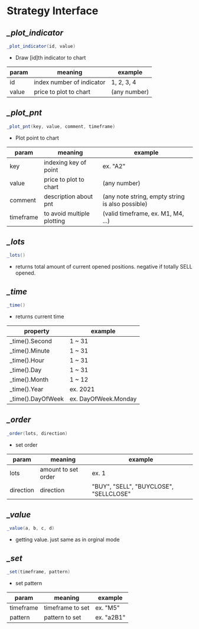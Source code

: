 # Strategy Interface

## *_plot_indicator*

```C#
_plot_indicator(id, value)
```

- Draw [id]th indicator to chart

|param|meaning|example|
|-|-|-|
|id|index number of indicator|1, 2, 3, 4|
|value|price to plot to chart|(any number)|

## *_plot_pnt*

```C#
_plot_pnt(key, value, comment, timeframe)
```

- Plot point to chart

|param|meaning|example|
|-|-|-|
|key|indexing key of point|ex. "A2"|
|value|price to plot to chart|(any number)|
|comment|description about pnt|(any note string, empty string is also possible)|
|timeframe|to avoid multiple plotting|(valid timeframe, ex. M1, M4, ...)|

## *_lots*

```C#
_lots()
```

- returns total amount of current opened positions. negative if totally SELL opened.

## *_time*

```C#
_time()
```

- returns current time

|property|example|
|-|-|
|_time().Second|1 ~ 31|
|_time().Minute|1 ~ 31|
|_time().Hour|1 ~ 31|
|_time().Day|1 ~ 31|
|_time().Month|1 ~ 12|
|_time().Year|ex. 2021|
|_time().DayOfWeek|ex. DayOfWeek.Monday|

## *_order*

```C#
_order(lots, direction)
```

- set order

|param|meaning|example|
|-|-|-|
|lots|amount to set order|ex. 1|
|direction|direction|"BUY", "SELL", "BUYCLOSE", "SELLCLOSE"|

## *_value*

```C#
_value(a, b, c, d)
```

- getting value. just same as in orginal mode

## *_set*

```C#
_set(timeframe, pattern)
```

- set pattern

|param|meaning|example|
|-|-|-|
|timeframe|timeframe to set|ex. "M5"|
|pattern|pattern to set|ex. "a2B1"|
